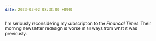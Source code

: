 ```yaml
---
date: 2023-03-02 08:38:00 +0900
---
```


I'm seriously reconsidering my subscription to the _Financial Times_. Their morning newsletter redesign is worse in all ways from what it was previously.
